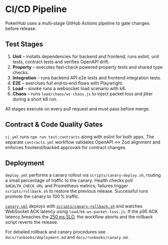 # CI/CD Pipeline

PokerHub uses a multi‑stage GitHub Actions pipeline to gate changes before release.

## Test Stages

1. **Unit** – installs dependencies for backend and frontend, runs eslint, unit tests, contract tests and verifies OpenAPI drift.
2. **Property** – executes fast‑check powered property tests and shared type checks.
3. **Integration** – runs backend API e2e tests and frontend integration tests.
4. **E2E** – exercises full end‑to‑end flows with Playwright.
5. **Load** – smoke runs a websocket load scenario with k6.
6. **Chaos** – runs `load/chaos/ws-chaos.js` to inject packet loss and jitter during a short k6 run.

All stages execute on every pull request and must pass before merge.

## Contract & Code Quality Gates

`ci.yml` runs `npm run test:contracts` along with eslint for both apps. The separate
`contracts.yml` workflow validates OpenAPI ↔ Zod alignment and enforces
frontend/backed approvals for contract changes.

## Deployment

`deploy.yml` performs a canary rollout via `scripts/canary-deploy.sh`, routing a small
percentage of traffic to the canary. Health checks poll `$HEALTH_CHECK_URL` and Prometheus
metrics; failures trigger `scripts/rollback.sh` to restore the previous release. Successful
runs promote the canary to 100 % traffic.

[`canary.yml`](../.github/workflows/canary.yml) deploys with [`scripts/canary-rollback.sh`](../scripts/canary-rollback.sh)
and watches WebSocket ACK latency using `load/k6-ws-packet-loss.js`. If the p95 ACK latency
breaches the [250 ms SLO](SLOs.md#slo-targets), the workflow aborts and the rollback script
reverts the release.

For detailed rollback and canary procedures see `docs/runbooks/deployment.md` and
`docs/runbooks/canary.md`.
